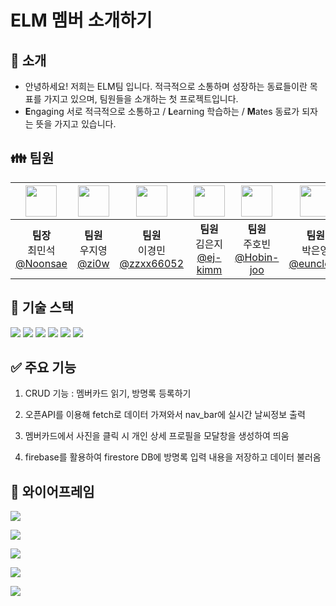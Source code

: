# ELM 멤버 소개하기

## 👋 소개
-  안녕하세요! 저희는 ELM팀 입니다. 적극적으로 소통하며 성장하는 동료들이란 목표를 가지고 있으며, 팀원들을 소개하는 첫 프로젝트입니다.
- **E**ngaging 서로 적극적으로 소통하고 / **L**earning 학습하는 / **M**ates 동료가 되자는 뜻을 가지고 있습니다.


## 👪 팀원
|<img src="https://github.com/user-attachments/assets/c9170bc4-1532-4252-a87c-b860afc8a6be" width="50" height="50"/>|<img src="https://github.com/user-attachments/assets/981f8c0e-0242-4060-ba96-5abfaf7e903f" width="50" height="50"/>|<img src="https://github.com/user-attachments/assets/868694fe-c3e6-4bde-af7d-b16f8db0f563" width="50" height="50"/>|<img src="https://github.com/user-attachments/assets/f1bc6604-be39-4819-8eb8-03ea4a4d9b72" width="50" height="50"/>|<img src="https://github.com/user-attachments/assets/e43a4229-f524-42e9-8fc4-8b5fb26e7dc9" width="50" height="50"/>|<img src="https://github.com/user-attachments/assets/7286c0e0-f01d-4744-b906-9d6d3276e146" width="50" height="50"/>|
|:-:|:-:|:-:|:-:|:-:|:-:|
|**팀장**<br/>최민석<br/>[@Noonsae](https://github.com/Noonsae)|**팀원**<br/>우지영<br/>[@zi0w](https://github.com/zi0w)|**팀원**<br/>이경민<br/>[@zzxx66052](https://github.com/zzxx66052)|**팀원**<br/>김은지<br/>[@ej-kimm](https://github.com/ej-kimm)|**팀원**<br/>주호빈<br/>[@Hobin-joo](https://github.com/Hobin-joo)|**팀원**<br/>박은영<br/>[@euncloud](https://github.com/euncloud)|


## 🧷 기술 스택
<img src="https://img.shields.io/badge/HTML5-E34F26?style=flat-square&logo=html5&logoColor=white"/>
<img src="https://img.shields.io/badge/CSS3-1572B6?style=flat-square&logo=css3&logoColor=white"/>
<img src="https://img.shields.io/badge/Javascript-F7DF1E?style=flat-square&logo=Javascript&logoColor=white"/>
<img src="https://img.shields.io/badge/Firebase-FFCA28?style=flat-square&logo=firebase&logoColor=white"/>
<img src="https://img.shields.io/badge/jQuery-0769AD?style=flat-square&logo=jQuery&logoColor=white"/>
<img src="https://img.shields.io/badge/Github-181717?style=flat-square&logo=Github&logoColor=white"/>


## ✅ 주요 기능
1. CRUD 기능 : 멤버카드 읽기, 방명록 등록하기

2. 오픈API를 이용해 fetch로 데이터 가져와서 nav_bar에 실시간 날씨정보 출력

3. 멤버카드에서 사진을 클릭 시 개인 상세 프로필을 모달창을 생성하여 띄움

4. firebase를 활용하여 firestore DB에 방명록 입력 내용을 저장하고 데이터 불러옴


## 🔲 와이어프레임
![](https://velog.velcdn.com/images/dossiba0604/post/d484e434-6ed7-46fb-9beb-ee8a0044d129/image.png)

![](https://velog.velcdn.com/images/dossiba0604/post/3f920c6a-f69b-4fb9-9337-3e7d3932f3fe/image.png)

![](https://velog.velcdn.com/images/dossiba0604/post/3a8b6665-881b-49d7-ba5b-fbbc5242ef23/image.png)

![](https://velog.velcdn.com/images/dossiba0604/post/734e5370-84bc-4cb7-b1fd-601f9f82c30d/image.png)

![](https://velog.velcdn.com/images/dossiba0604/post/6f0f723a-ccf0-4c73-beb4-705307349c0d/image.png)